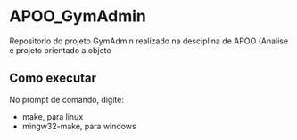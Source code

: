 # APOO_GymAdmin
Repositorio do projeto GymAdmin realizado na desciplina de APOO (Analise e projeto orientado a objeto

## Como executar
No prompt de comando, digite:
- make, para linux
- mingw32-make, para windows
